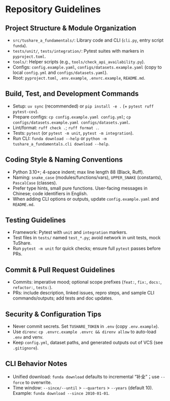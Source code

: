 # Repository Guidelines

## Project Structure & Module Organization
- `src/tushare_a_fundamentals/`: Library code and CLI (`cli.py`, entry script `funda`).
- `tests/unit/`, `tests/integration/`: Pytest suites with markers in `pyproject.toml`.
- `tools/`: Helper scripts (e.g., `tools/check_api_availability.py`).
- Configs: `config.example.yaml`, `configs/datasets.example.yaml` (copy to local `config.yml` and `configs/datasets.yaml`).
- Root: `pyproject.toml`, `.env.example`, `.envrc.example`, `README.md`.

## Build, Test, and Development Commands
- Setup: `uv sync` (recommended) or `pip install -e .` (+ `pytest ruff pytest-cov`).
- Prepare configs: `cp config.example.yaml config.yml`; `cp configs/datasets.example.yaml configs/datasets.yaml`.
- Lint/format: `ruff check .`; `ruff format .`.
- Tests: `pytest` (or `pytest -m unit`, `pytest -m integration`).
- Run CLI: `funda download --help` or `python -m tushare_a_fundamentals.cli download --help`.

## Coding Style & Naming Conventions
- Python 3.10+; 4-space indent; max line length 88 (Black, Ruff).
- Naming: `snake_case` (modules/functions/vars), `UPPER_SNAKE` (constants), `PascalCase` (classes).
- Prefer type hints, small pure functions. User-facing messages in Chinese; code identifiers in English.
- When adding CLI options or outputs, update `config.example.yaml` and `README.md`.

## Testing Guidelines
- Framework: Pytest with `unit` and `integration` markers.
- Test files in `tests/` named `test_*.py`; avoid network in unit tests, mock TuShare.
- Run `pytest -m unit` for quick checks; ensure full `pytest` passes before PRs.

## Commit & Pull Request Guidelines
- Commits: imperative mood; optional scope prefixes (`feat:`, `fix:`, `docs:`, `refactor:`, `tests:`).
- PRs: include description, linked issues, repro steps, and sample CLI commands/outputs; add tests and doc updates.

## Security & Configuration Tips
- Never commit secrets. Set `TUSHARE_TOKEN` in `.env` (copy `.env.example`).
- Use `direnv`: `cp .envrc.example .envrc && direnv allow` to auto-load `.env` and venv.
- Keep `config.yml`, dataset paths, and generated outputs out of VCS (see `.gitignore`).

## CLI Behavior Notes
- Unified download: `funda download` defaults to incremental “补全”；use `--force` to overwrite.
- Time window: `--since/--until` > `--quarters` > `--years` (default 10). Example: `funda download --since 2010-01-01`.
